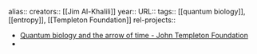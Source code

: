alias::
creators:: [[Jim Al-Khalili]]
year::
URL::
tags:: [[quantum biology]], [[entropy]], [[Templeton Foundation]]
rel-projects::

- [Quantum biology and the arrow of time - John Templeton Foundation](https://www.templeton.org/news/quantum-biology-and-the-arrow-of-time)
-
